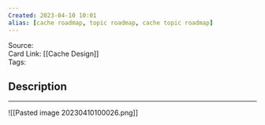 ```yaml
---
Created: 2023-04-10 10:01
alias: [cache roadmap, topic roadmap, cache topic roadmap]
---
```


Source:  
Card Link: [[Cache Design]]  
Tags:

## Description
---

![[Pasted image 20230410100026.png]]
